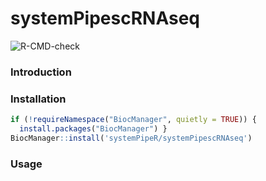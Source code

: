 # systemPipescRNAseq

<!-- badges: start -->
![R-CMD-check](https://github.com/systemPipeR/systemPipescRNAseq/workflows/R-CMD-check/badge.svg)
<!-- badges: end -->

### Introduction

### Installation
```r
if (!requireNamespace("BiocManager", quietly = TRUE)) {
  install.packages("BiocManager") }
BiocManager::install('systemPipeR/systemPipescRNAseq')
```

### Usage
